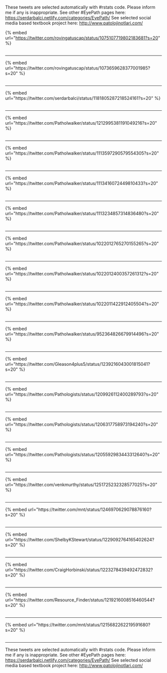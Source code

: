 

These tweets are selected automatically with #rstats code. Please inform me if any is inappropriate.
See other #EyePath pages here: https://serdarbalci.netlify.com/categories/EyePath/ 
See selected social media based textbook project here: http://www.patolojinotlari.com/

{% embed url="https://twitter.com/rovingatuscap/status/1075107719802183681?s=20" %}<br>
<br>
<hr>
{% embed url="https://twitter.com/rovingatuscap/status/1073659628377001985?s=20" %}<br>
<br>
<hr>
{% embed url="https://twitter.com/serdarbalci/status/1181805287218524161?s=20" %}<br>
<br>
<hr>
{% embed url="https://twitter.com/Patholwalker/status/1212995381191049216?s=20" %}<br>
<br>
<hr>
{% embed url="https://twitter.com/Patholwalker/status/1113597290579554305?s=20" %}<br>
<br>
<hr>
{% embed url="https://twitter.com/Patholwalker/status/1113416072449810433?s=20" %}<br>
<br>
<hr>
{% embed url="https://twitter.com/Patholwalker/status/1113234857314836480?s=20" %}<br>
<br>
<hr>
{% embed url="https://twitter.com/Patholwalker/status/1022012765270155265?s=20" %}<br>
<br>
<hr>
{% embed url="https://twitter.com/Patholwalker/status/1022012400357261312?s=20" %}<br>
<br>
<hr>
{% embed url="https://twitter.com/Patholwalker/status/1022011422912405504?s=20" %}<br>
<br>
<hr>
{% embed url="https://twitter.com/Patholwalker/status/952364826679914496?s=20" %}<br>
<br>
<hr>
{% embed url="https://twitter.com/Gleason4plus5/status/1239216043001815041?s=20" %}<br>
<br>
<hr>
{% embed url="https://twitter.com/Pathologists/status/1209926112400289793?s=20" %}<br>
<br>
<hr>
{% embed url="https://twitter.com/Pathologists/status/1206317758973194240?s=20" %}<br>
<br>
<hr>
{% embed url="https://twitter.com/Pathologists/status/1205592983443312640?s=20" %}<br>
<br>
<hr>
{% embed url="https://twitter.com/venkmurthy/status/1251725232328577025?s=20" %}<br>
<br>
<hr>
{% embed url="https://twitter.com/mnt/status/1246970629078876160?s=20" %}<br>
<br>
<hr>
{% embed url="https://twitter.com/ShelbyKStewart/status/1229092764165402624?s=20" %}<br>
<br>
<hr>
{% embed url="https://twitter.com/CraigHorbinski/status/1223278439492472832?s=20" %}<br>
<br>
<hr>
{% embed url="https://twitter.com/Resource_Finder/status/1219216008516460544?s=20" %}<br>
<br>
<hr>
{% embed url="https://twitter.com/mnt/status/1215682262219591680?s=20" %}<br>
<br>
<hr>


These tweets are selected automatically with #rstats code. Please inform me if any is inappropriate.
See other #EyePath pages here: https://serdarbalci.netlify.com/categories/EyePath/ 
See selected social media based textbook project here: http://www.patolojinotlari.com/
